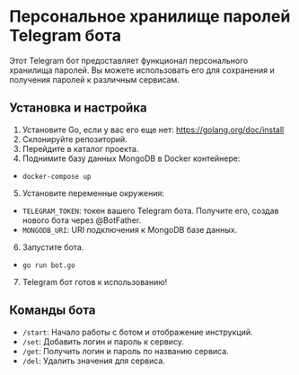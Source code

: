 # Персональное хранилище паролей Telegram бота

Этот Telegram бот предоставляет функционал персонального хранилища паролей. Вы можете использовать его для сохранения и получения паролей к различным сервисам.

## Установка и настройка

1. Установите Go, если у вас его еще нет: https://golang.org/doc/install
2. Склонируйте репозиторий.
3. Перейдите в каталог проекта.
4. Поднимите базу данных MongoDB в Docker контейнере:
- `docker-compose up`
5. Установите переменные окружения:
- `TELEGRAM_TOKEN`: токен вашего Telegram бота. Получите его, создав нового бота через @BotFather.
- `MONGODB_URI`: URI подключения к MongoDB базе данных.
6. Запустите бота.
- `go run bot.go`
7. Telegram бот готов к использованию!

## Команды бота

- `/start`: Начало работы с ботом и отображение инструкций.
- `/set`: Добавить логин и пароль к сервису.
- `/get`: Получить логин и пароль по названию сервиса.
- `/del`: Удалить значения для сервиса.




